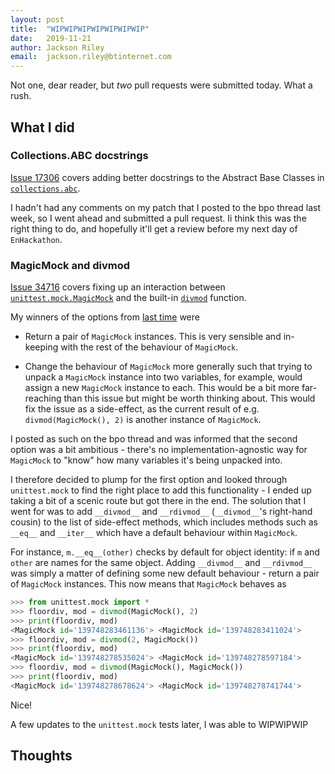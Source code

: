 ```yaml
---
layout: post
title:  "WIPWIPWIPWIPWIPWIPWIP"
date:   2019-11-21
author: Jackson Riley
email:  jackson.riley@btinternet.com
---
```



Not one, dear reader, but *two* pull requests were submitted today. What a rush.


## What I did

### Collections.ABC docstrings

[Issue 17306](https://bugs.python.org/issue17306) covers adding better docstrings to the Abstract Base Classes in [`collections.abc`](https://docs.python.org/3/library/collections.abc.html).

I hadn't had any comments on my patch that I posted to the bpo thread last week, so I went ahead and submitted a pull request. Ii think this was the right thing to do, and hopefully it'll get a review before my next day of `EnHackathon`.

### MagicMock and divmod

[Issue 34716](https://bugs.python.org/issue34716) covers fixing up an interaction between [`unittest.mock.MagicMock`](https://docs.python.org/3/library/unittest.mock.html#unittest.mock.MagicMock) and the built-in [`divmod`](https://docs.python.org/3/library/functions.html#divmod) function.

My winners of the options from [last time](enhackathon.github.io/posts/2019-11-12-JacksonRiley.html) were

* Return a pair of `MagicMock` instances. This is very sensible and in-keeping with the rest of the behaviour of `MagicMock`.

* Change the behaviour of `MagicMock` more generally such that trying to unpack a `MagicMock` instance into two variables, for example, would assign a new `MagicMock` instance to each. This would be a bit more far-reaching than this issue but might be worth thinking about. This would fix the issue as a side-effect, as the current result of e.g. ```divmod(MagicMock(), 2)``` is another instance of `MagicMock`.

I posted as such on the bpo thread and was informed that the second option was a bit ambitious - there's no implementation-agnostic way for `MagicMock` to "know" how many variables it's being unpacked into.

I therefore decided to plump for the first option and looked through `unittest.mock` to find the right place to add this functionality - I ended up taking a bit of a scenic route but got there in the end. The solution that I went for was to add `__divmod__` and `__rdivmod__` (`__divmod__`'s right-hand cousin) to the list of side-effect methods, which includes methods such as `__eq__` and `__iter__` which have a default behaviour within `MagicMock`. 

For instance, `m.__eq__(other)` checks by default for object identity: if `m` and `other` are names for the same object. Adding `__divmod__` and `__rdivmod__` was simply a matter of defining some new default behaviour - return a pair of `MagicMock` instances. This now means that `MagicMock` behaves as

```python
>>> from unittest.mock import *
>>> floordiv, mod = divmod(MagicMock(), 2)
>>> print(floordiv, mod)
<MagicMock id='139748283461136'> <MagicMock id='139748283411024'>
>>> floordiv, mod = divmod(2, MagicMock())
>>> print(floordiv, mod)
<MagicMock id='139748278535024'> <MagicMock id='139748278597184'>
>>> floordiv, mod = divmod(MagicMock(), MagicMock())
>>> print(floordiv, mod)
<MagicMock id='139748278678624'> <MagicMock id='139748278741744'>
```

Nice!

A few updates to the `unittest.mock` tests later, I was able to WIPWIPWIP

## Thoughts

